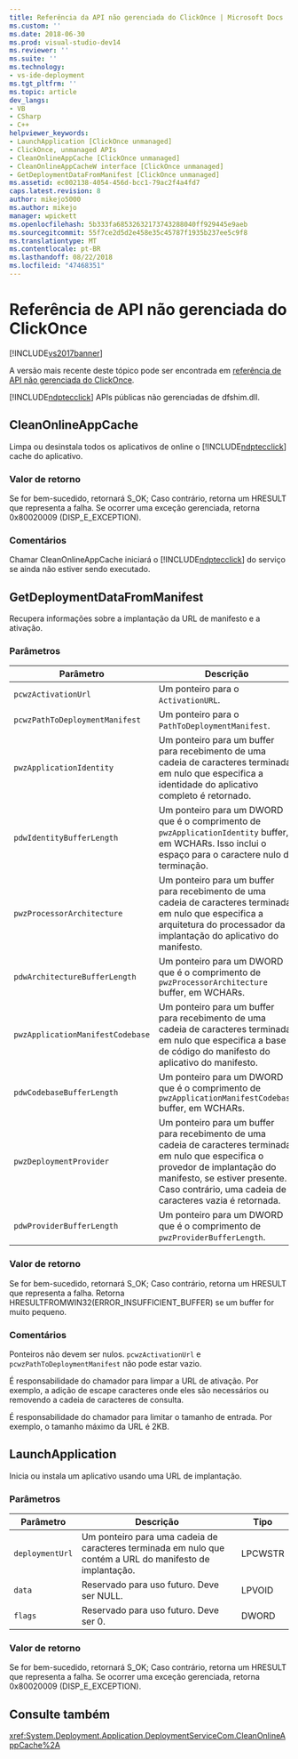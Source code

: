```yaml
---
title: Referência da API não gerenciada do ClickOnce | Microsoft Docs
ms.custom: ''
ms.date: 2018-06-30
ms.prod: visual-studio-dev14
ms.reviewer: ''
ms.suite: ''
ms.technology:
- vs-ide-deployment
ms.tgt_pltfrm: ''
ms.topic: article
dev_langs:
- VB
- CSharp
- C++
helpviewer_keywords:
- LaunchApplication [ClickOnce unmanaged]
- ClickOnce, unmanaged APIs
- CleanOnlineAppCache [ClickOnce unmanaged]
- CleanOnlineAppCacheW interface [ClickOnce unmanaged]
- GetDeploymentDataFromManifest [ClickOnce unmanaged]
ms.assetid: ec002138-4054-456d-bcc1-79ac2f4a4fd7
caps.latest.revision: 8
author: mikejo5000
ms.author: mikejo
manager: wpickett
ms.openlocfilehash: 5b333fa68532632173743288040ff929445e9aeb
ms.sourcegitcommit: 55f7ce2d5d2e458e35c45787f1935b237ee5c9f8
ms.translationtype: MT
ms.contentlocale: pt-BR
ms.lasthandoff: 08/22/2018
ms.locfileid: "47468351"
---
```

# <a name="clickonce-unmanaged-api-reference"></a>Referência de API não gerenciada do ClickOnce
[!INCLUDE[vs2017banner](../includes/vs2017banner.md)]

A versão mais recente deste tópico pode ser encontrada em [referência de API não gerenciada do ClickOnce](https://docs.microsoft.com/visualstudio/deployment/clickonce-unmanaged-api-reference).  
  
[!INCLUDE[ndptecclick](../includes/ndptecclick-md.md)] APIs públicas não gerenciadas de dfshim.dll.  
  
## <a name="cleanonlineappcache"></a>CleanOnlineAppCache  
 Limpa ou desinstala todos os aplicativos de online o [!INCLUDE[ndptecclick](../includes/ndptecclick-md.md)] cache do aplicativo.  
  
### <a name="return-value"></a>Valor de retorno  
 Se for bem-sucedido, retornará S_OK; Caso contrário, retorna um HRESULT que representa a falha. Se ocorrer uma exceção gerenciada, retorna 0x80020009 (DISP_E_EXCEPTION).  
  
### <a name="remarks"></a>Comentários  
 Chamar CleanOnlineAppCache iniciará o [!INCLUDE[ndptecclick](../includes/ndptecclick-md.md)] do serviço se ainda não estiver sendo executado.  
  
## <a name="getdeploymentdatafrommanifest"></a>GetDeploymentDataFromManifest  
 Recupera informações sobre a implantação da URL de manifesto e a ativação.  
  
### <a name="parameters"></a>Parâmetros  
  
|Parâmetro|Descrição|Tipo|  
|---------------|-----------------|----------|  
|`pcwzActivationUrl`|Um ponteiro para o `ActivationURL`.|LPCWSTR|  
|`pcwzPathToDeploymentManifest`|Um ponteiro para o `PathToDeploymentManifest`.|LPCWSTR|  
|`pwzApplicationIdentity`|Um ponteiro para um buffer para recebimento de uma cadeia de caracteres terminada em nulo que especifica a identidade do aplicativo completo é retornado.|LPWSTR|  
|`pdwIdentityBufferLength`|Um ponteiro para um DWORD que é o comprimento de `pwzApplicationIdentity` buffer, em WCHARs. Isso inclui o espaço para o caractere nulo de terminação.|LPDWORD|  
|`pwzProcessorArchitecture`|Um ponteiro para um buffer para recebimento de uma cadeia de caracteres terminada em nulo que especifica a arquitetura do processador da implantação do aplicativo do manifesto.|LPWSTR|  
|`pdwArchitectureBufferLength`|Um ponteiro para um DWORD que é o comprimento de `pwzProcessorArchitecture` buffer, em WCHARs.|LPDWORD|  
|`pwzApplicationManifestCodebase`|Um ponteiro para um buffer para recebimento de uma cadeia de caracteres terminada em nulo que especifica a base de código do manifesto do aplicativo do manifesto.|LPWSTR|  
|`pdwCodebaseBufferLength`|Um ponteiro para um DWORD que é o comprimento de `pwzApplicationManifestCodebase` buffer, em WCHARs.|LPDWORD|  
|`pwzDeploymentProvider`|Um ponteiro para um buffer para recebimento de uma cadeia de caracteres terminada em nulo que especifica o provedor de implantação do manifesto, se estiver presente. Caso contrário, uma cadeia de caracteres vazia é retornada.|LPWSTR|  
|`pdwProviderBufferLength`|Um ponteiro para um DWORD que é o comprimento de `pwzProviderBufferLength`.|LPDWORD|  
  
### <a name="return-value"></a>Valor de retorno  
 Se for bem-sucedido, retornará S_OK; Caso contrário, retorna um HRESULT que representa a falha. Retorna HRESULTFROMWIN32(ERROR_INSUFFICIENT_BUFFER) se um buffer for muito pequeno.  
  
### <a name="remarks"></a>Comentários  
 Ponteiros não devem ser nulos. `pcwzActivationUrl` e `pcwzPathToDeploymentManifest` não pode estar vazio.  
  
 É responsabilidade do chamador para limpar a URL de ativação. Por exemplo, a adição de escape caracteres onde eles são necessários ou removendo a cadeia de caracteres de consulta.  
  
 É responsabilidade do chamador para limitar o tamanho de entrada. Por exemplo, o tamanho máximo da URL é 2KB.  
  
## <a name="launchapplication"></a>LaunchApplication  
 Inicia ou instala um aplicativo usando uma URL de implantação.  
  
### <a name="parameters"></a>Parâmetros  
  
|Parâmetro|Descrição|Tipo|  
|---------------|-----------------|----------|  
|`deploymentUrl`|Um ponteiro para uma cadeia de caracteres terminada em nulo que contém a URL do manifesto de implantação.|LPCWSTR|  
|`data`|Reservado para uso futuro. Deve ser NULL.|LPVOID|  
|`flags`|Reservado para uso futuro. Deve ser 0.|DWORD|  
  
### <a name="return-value"></a>Valor de retorno  
 Se for bem-sucedido, retornará S_OK; Caso contrário, retorna um HRESULT que representa a falha. Se ocorrer uma exceção gerenciada, retorna 0x80020009 (DISP_E_EXCEPTION).  
  
## <a name="see-also"></a>Consulte também  
 <xref:System.Deployment.Application.DeploymentServiceCom.CleanOnlineAppCache%2A>



